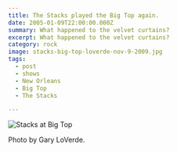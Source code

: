 ```yaml
---
title: The Stacks played the Big Top again.
date: 2005-01-09T22:00:00.000Z
summary: What happened to the velvet curtains?
excerpt: What happened to the velvet curtains?
category: rock
image: stacks-big-top-loverde-nov-9-2009.jpg
tags:
  - post
  - shows
  - New Orleans
  - Big Top
  - The Stacks

---
```


![Stacks at Big Top](/static/img/stacks-big-top-loverde-nov-9-2009.jpg "Stacks at Big Top")

<figcaption>Photo by Gary LoVerde.</figcaption>